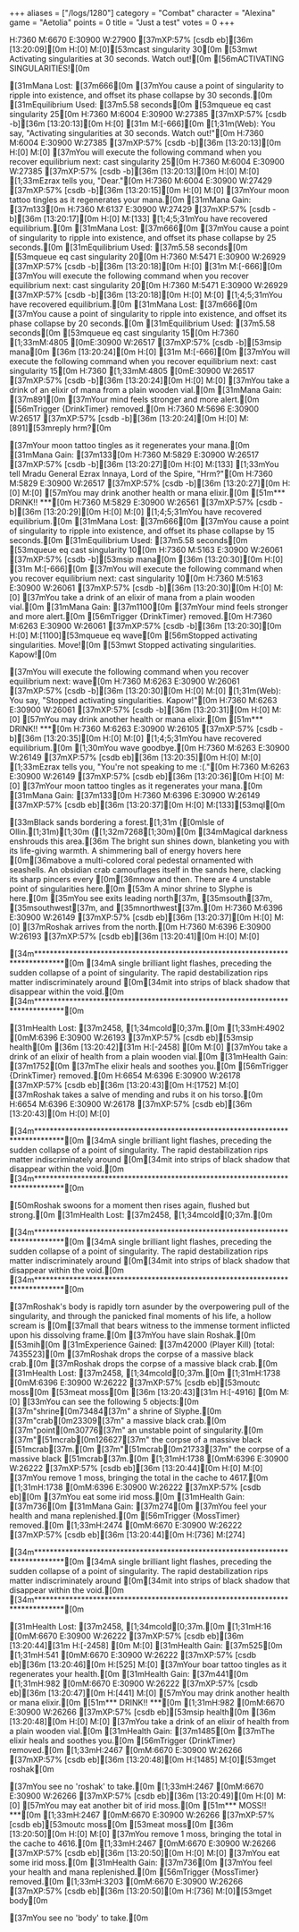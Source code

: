+++
aliases = ["/logs/1280"]
category = "Combat"
character = "Alexina"
game = "Aetolia"
points = 0
title = "Just a test"
votes = 0
+++

H:7360 M:6670 E:30900 W:27900 [37mXP:57% [csdb eb][36m [13:20:09][0m H:[0]  M:[0][53mcast singularity 30[0m
[53mwt Activating singularities at 30 seconds. Watch out![0m
[56mACTIVATING SINGULARITIES![0m

[31mMana Lost: [37m666[0m
[37mYou cause a point of singularity to ripple into existence, and offset its phase collapse by 30 seconds.[0m
[31mEquilibrium Used: [37m5.58 seconds[0m
[53mqueue eq cast singularity 25[0m
H:7360 M:6004 E:30900 W:27385 [37mXP:57% [csdb -b][36m [13:20:13][0m H:[0] [31m M:[-666][0m
[1;31m(Web): You say, "Activating singularities at 30 seconds. Watch out!"[0m
H:7360 M:6004 E:30900 W:27385 [37mXP:57% [csdb -b][36m [13:20:13][0m H:[0]  M:[0]
[37mYou will execute the following command when you recover equilibrium next: cast singularity 25[0m
H:7360 M:6004 E:30900 W:27385 [37mXP:57% [csdb -b][36m [13:20:13][0m H:[0]  M:[0]
[1;33mEzrax tells you, "Dear."[0m
H:7360 M:6004 E:30900 W:27429 [37mXP:57% [csdb -b][36m [13:20:15][0m H:[0]  M:[0]
[37mYour moon tattoo tingles as it regenerates your mana.[0m
[31mMana Gain: [37m133[0m
H:7360 M:6137 E:30900 W:27429 [37mXP:57% [csdb -b][36m [13:20:17][0m H:[0]  M:[133]
[1;4;5;31mYou have recovered equilibrium.[0m
[31mMana Lost: [37m666[0m
[37mYou cause a point of singularity to ripple into existence, and offset its phase collapse by 25 seconds.[0m
[31mEquilibrium Used: [37m5.58 seconds[0m
[53mqueue eq cast singularity 20[0m
H:7360 M:5471 E:30900 W:26929 [37mXP:57% [csdb -b][36m [13:20:18][0m H:[0] [31m M:[-666][0m
[37mYou will execute the following command when you recover equilibrium next: cast singularity 20[0m
H:7360 M:5471 E:30900 W:26929 [37mXP:57% [csdb -b][36m [13:20:18][0m H:[0]  M:[0]
[1;4;5;31mYou have recovered equilibrium.[0m
[31mMana Lost: [37m666[0m
[37mYou cause a point of singularity to ripple into existence, and offset its phase collapse by 20 seconds.[0m
[31mEquilibrium Used: [37m5.58 seconds[0m
[53mqueue eq cast singularity 15[0m
H:7360 [1;33mM:4805 [0mE:30900 W:26517 [37mXP:57% [csdb -b][53msip mana[0m
[36m [13:20:24][0m H:[0] [31m M:[-666][0m
[37mYou will execute the following command when you recover equilibrium next: cast singularity 15[0m
H:7360 [1;33mM:4805 [0mE:30900 W:26517 [37mXP:57% [csdb -b][36m [13:20:24][0m H:[0]  M:[0]
[37mYou take a drink of an elixir of mana from a plain wooden vial.[0m
[31mMana Gain: [37m891[0m
[37mYour mind feels stronger and more alert.[0m
[56mTrigger {DrinkTimer} removed.[0m
H:7360 M:5696 E:30900 W:26517 [37mXP:57% [csdb -b][36m [13:20:24][0m H:[0]  M:[891][53mreply hrm?[0m

[37mYour moon tattoo tingles as it regenerates your mana.[0m
[31mMana Gain: [37m133[0m
H:7360 M:5829 E:30900 W:26517 [37mXP:57% [csdb -b][36m [13:20:27][0m H:[0]  M:[133]
[1;33mYou tell Mradu General Ezrax Innaya, Lord of the Spire, "Hrm?"[0m
H:7360 M:5829 E:30900 W:26517 [37mXP:57% [csdb -b][36m [13:20:27][0m H:[0]  M:[0]
[57mYou may drink another health or mana elixir.[0m
[51m*** DRINK!! ***[0m
H:7360 M:5829 E:30900 W:26561 [37mXP:57% [csdb -b][36m [13:20:29][0m H:[0]  M:[0]
[1;4;5;31mYou have recovered equilibrium.[0m
[31mMana Lost: [37m666[0m
[37mYou cause a point of singularity to ripple into existence, and offset its phase collapse by 15 seconds.[0m
[31mEquilibrium Used: [37m5.58 seconds[0m
[53mqueue eq cast singularity 10[0m
H:7360 M:5163 E:30900 W:26061 [37mXP:57% [csdb -b][53msip mana[0m
[36m [13:20:30][0m H:[0] [31m M:[-666][0m
[37mYou will execute the following command when you recover equilibrium next: cast singularity 10[0m
H:7360 M:5163 E:30900 W:26061 [37mXP:57% [csdb -b][36m [13:20:30][0m H:[0]  M:[0]
[37mYou take a drink of an elixir of mana from a plain wooden vial.[0m
[31mMana Gain: [37m1100[0m
[37mYour mind feels stronger and more alert.[0m
[56mTrigger {DrinkTimer} removed.[0m
H:7360 M:6263 E:30900 W:26061 [37mXP:57% [csdb -b][36m [13:20:30][0m H:[0]  M:[1100][53mqueue eq wave[0m
[56mStopped activating singularities. Move![0m
[53mwt Stopped activating singularities. Kapow![0m

[37mYou will execute the following command when you recover equilibrium next: wave[0m
H:7360 M:6263 E:30900 W:26061 [37mXP:57% [csdb -b][36m [13:20:30][0m H:[0]  M:[0]
[1;31m(Web): You say, "Stopped activating singularities. Kapow!"[0m
H:7360 M:6263 E:30900 W:26061 [37mXP:57% [csdb -b][36m [13:20:31][0m H:[0]  M:[0]
[57mYou may drink another health or mana elixir.[0m
[51m*** DRINK!! ***[0m
H:7360 M:6263 E:30900 W:26105 [37mXP:57% [csdb -b][36m [13:20:35][0m H:[0]  M:[0]
[1;4;5;31mYou have recovered equilibrium.[0m
[1;30mYou wave goodbye.[0m
H:7360 M:6263 E:30900 W:26149 [37mXP:57% [csdb eb][36m [13:20:35][0m H:[0]  M:[0]
[1;33mEzrax tells you, "You're not speaking to me :(."[0m
H:7360 M:6263 E:30900 W:26149 [37mXP:57% [csdb eb][36m [13:20:36][0m H:[0]  M:[0]
[37mYour moon tattoo tingles as it regenerates your mana.[0m
[31mMana Gain: [37m133[0m
H:7360 M:6396 E:30900 W:26149 [37mXP:57% [csdb eb][36m [13:20:37][0m H:[0]  M:[133][53mql[0m

[33mBlack sands bordering a forest.[1;31m ([0mIsle of Ollin.[1;31m)[1;30m ([1;32m7268[1;30m)[0m
[34mMagical darkness enshrouds this area.[36m The bright sun shines down, blanketing you with its life-giving warmth. A shimmering ball of energy hovers here [0m[36mabove a multi-colored coral pedestal ornamented with seashells. An obsidian crab camouflages itself in the sands here, clacking its sharp pincers every [0m[36mnow and then. There are 4 unstable point of singularities here.[0m
[53m A minor shrine to Slyphe is here.[0m
[35mYou see exits leading north[37m, [35msouth[37m, [35msouthwest[37m, and [35mnorthwest[37m.[0m
H:7360 M:6396 E:30900 W:26149 [37mXP:57% [csdb eb][36m [13:20:37][0m H:[0]  M:[0]
[37mRoshak arrives from the north.[0m
H:7360 M:6396 E:30900 W:26193 [37mXP:57% [csdb eb][36m [13:20:41][0m H:[0]  M:[0]





[34m*******************************************************************************[0m
[34mA single brilliant light flashes, preceding the sudden collapse of a point of singularity. The rapid destabilization rips matter indiscriminately around [0m[34mit into strips of black shadow that disappear within the void.[0m
[34m*******************************************************************************[0m




[31mHealth Lost: [37m2458, [1;34mcold[0;37m.[0m
[1;33mH:4902 [0mM:6396 E:30900 W:26193 [37mXP:57% [csdb eb][53msip health[0m
[36m [13:20:42][31m H:[-2458] [0m  M:[0]
[37mYou take a drink of an elixir of health from a plain wooden vial.[0m
[31mHealth Gain: [37m1752[0m
[37mThe elixir heals and soothes you.[0m
[56mTrigger {DrinkTimer} removed.[0m
H:6654 M:6396 E:30900 W:26178 [37mXP:57% [csdb eb][36m [13:20:43][0m H:[1752]  M:[0]
[37mRoshak takes a salve of mending and rubs it on his torso.[0m
H:6654 M:6396 E:30900 W:26178 [37mXP:57% [csdb eb][36m [13:20:43][0m H:[0]  M:[0]





[34m*******************************************************************************[0m
[34mA single brilliant light flashes, preceding the sudden collapse of a point of singularity. The rapid destabilization rips matter indiscriminately around [0m[34mit into strips of black shadow that disappear within the void.[0m
[34m*******************************************************************************[0m




[50mRoshak swoons for a moment then rises again, flushed but strong.[0m
[31mHealth Lost: [37m2458, [1;34mcold[0;37m.[0m





[34m*******************************************************************************[0m
[34mA single brilliant light flashes, preceding the sudden collapse of a point of singularity. The rapid destabilization rips matter indiscriminately around [0m[34mit into strips of black shadow that disappear within the void.[0m
[34m*******************************************************************************[0m




[37mRoshak's body is rapidly torn asunder by the overpowering pull of the singularity, and through the panicked final moments of his life, a hollow scream is [0m[37mall that bears witness to the immense torment inflicted upon his dissolving frame.[0m
[37mYou have slain Roshak.[0m
[53mih[0m
[31mExperience Gained: [37m42000 (Player Kill) [total: 7435523][0m
[37mRoshak drops the corpse of a massive black crab.[0m
[37mRoshak drops the corpse of a massive black crab.[0m
[31mHealth Lost: [37m2458, [1;34mcold[0;37m.[0m
[1;31mH:1738 [0mM:6396 E:30900 W:26222 [37mXP:57% [csdb eb][53moutc moss[0m
[53meat moss[0m
[36m [13:20:43][31m H:[-4916] [0m  M:[0]
[33mYou can see the following 5 objects:[0m
[37m"shrine[0m73484[37m"            a shrine of Slyphe.[0m
[37m"crab[0m23309[37m"              a massive black crab.[0m
[37m"point[0m30776[37m"             an unstable point of singularity.[0m
[37m"[51mcrab[0m126627[37m"             the corpse of a massive black [51mcrab[37m.[0m
[37m"[51mcrab[0m21733[37m"              the corpse of a massive black [51mcrab[37m.[0m
[1;31mH:1738 [0mM:6396 E:30900 W:26222 [37mXP:57% [csdb eb][36m [13:20:44][0m H:[0]  M:[0]
[37mYou remove 1 moss, bringing the total in the cache to 4617.[0m
[1;31mH:1738 [0mM:6396 E:30900 W:26222 [37mXP:57% [csdb eb][0m
[37mYou eat some irid moss.[0m
[31mHealth Gain: [37m736[0m
[31mMana Gain: [37m274[0m
[37mYou feel your health and mana replenished.[0m
[56mTrigger {MossTimer} removed.[0m
[1;33mH:2474 [0mM:6670 E:30900 W:26222 [37mXP:57% [csdb eb][36m [13:20:44][0m H:[736]  M:[274]





[34m*******************************************************************************[0m
[34mA single brilliant light flashes, preceding the sudden collapse of a point of singularity. The rapid destabilization rips matter indiscriminately around [0m[34mit into strips of black shadow that disappear within the void.[0m
[34m*******************************************************************************[0m




[31mHealth Lost: [37m2458, [1;34mcold[0;37m.[0m
[1;31mH:16 [0mM:6670 E:30900 W:26222 [37mXP:57% [csdb eb][36m [13:20:44][31m H:[-2458] [0m  M:[0]
[31mHealth Gain: [37m525[0m
[1;31mH:541 [0mM:6670 E:30900 W:26222 [37mXP:57% [csdb eb][36m [13:20:46][0m H:[525]  M:[0]
[37mYour boar tattoo tingles as it regenerates your health.[0m
[31mHealth Gain: [37m441[0m
[1;31mH:982 [0mM:6670 E:30900 W:26222 [37mXP:57% [csdb eb][36m [13:20:47][0m H:[441]  M:[0]
[57mYou may drink another health or mana elixir.[0m
[51m*** DRINK!! ***[0m
[1;31mH:982 [0mM:6670 E:30900 W:26266 [37mXP:57% [csdb eb][53msip health[0m
[36m [13:20:48][0m H:[0]  M:[0]
[37mYou take a drink of an elixir of health from a plain wooden vial.[0m
[31mHealth Gain: [37m1485[0m
[37mThe elixir heals and soothes you.[0m
[56mTrigger {DrinkTimer} removed.[0m
[1;33mH:2467 [0mM:6670 E:30900 W:26266 [37mXP:57% [csdb eb][36m [13:20:48][0m H:[1485]  M:[0][53mget roshak[0m

[37mYou see no 'roshak' to take.[0m
[1;33mH:2467 [0mM:6670 E:30900 W:26266 [37mXP:57% [csdb eb][36m [13:20:49][0m H:[0]  M:[0]
[57mYou may eat another bit of irid moss.[0m
[51m*** MOSS!! ***[0m
[1;33mH:2467 [0mM:6670 E:30900 W:26266 [37mXP:57% [csdb eb][53moutc moss[0m
[53meat moss[0m
[36m [13:20:50][0m H:[0]  M:[0]
[37mYou remove 1 moss, bringing the total in the cache to 4616.[0m
[1;33mH:2467 [0mM:6670 E:30900 W:26266 [37mXP:57% [csdb eb][36m [13:20:50][0m H:[0]  M:[0]
[37mYou eat some irid moss.[0m
[31mHealth Gain: [37m736[0m
[37mYou feel your health and mana replenished.[0m
[56mTrigger {MossTimer} removed.[0m
[1;33mH:3203 [0mM:6670 E:30900 W:26266 [37mXP:57% [csdb eb][36m [13:20:50][0m H:[736]  M:[0][53mget body[0m

[37mYou see no 'body' to take.[0m
